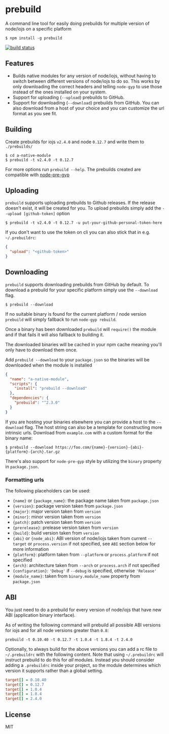 # prebuild

A command line tool for easily doing prebuilds for multiple version of node/iojs on a specific platform

```
$ npm install -g prebuild
```

[![build status](http://img.shields.io/travis/mafintosh/prebuild.svg?style=flat)](http://travis-ci.org/mafintosh/prebuild)

## Features

* Builds native modules for any version of node/iojs, without having to switch between different versions of node/iojs to do so. This works by only downloading the correct headers and telling `node-gyp` to use those instead of the ones installed on your system.
* Support for uploading (`--upload`) prebuilds to GitHub.
* Support for downloading (`--download`) prebuilds from GitHub. You can also download from a host of your choice and you can customize the url format as you see fit.

## Building

Create prebuilds for iojs `v2.4.0` and node `0.12.7` and write them to `./prebuilds/`

```
$ cd a-native-module
$ prebuild -t v2.4.0 -t 0.12.7
```

For more options run `prebuild --help`. The prebuilds created are compatible with [node-pre-gyp](https://github.com/mapbox/node-pre-gyp)

## Uploading

`prebuild` supports uploading prebuilds to Github releases. If the release doesn't exist, it will be created for you. To upload prebuilds simply add the `--upload [github-token]` option

```
$ prebuild -t v2.4.0 -t 0.12.7 -u put-your-github-personal-token-here
```

If you don't want to use the token on cli you can also stick that in e.g. `~/.prebuildrc`:

```json
{
  "upload": "<github-token>"
}
```

## Downloading

`prebuild` supports downloading prebuilds from GitHub by default. To download a prebuild for your specific platform simply use the `--download` flag.

```
$ prebuild --download
```

If no suitable binary is found for the current platform / node version `prebuild`
will simply fallback to run `node-gyp rebuild`.

Once a binary has been downloaded `prebuild` will `require()` the module and if that fails it will also fallback to building it.

The downloaded binaries will be cached in your npm cache meaning you'll only have to download them once.

Add `prebuild --download` to your `package.json` so the binaries will be downloaded when the module is installed

```json
{
  "name": "a-native-module",
  "scripts": {
    "install": "prebuild --download"
  },
  "dependencies": {
    "prebuild": "^2.3.0"
  }
}
```

If you are hosting your binaries elsewhere you can provide a host to the `--download` flag. The host string can also be a template for constructing more intrinsic urls. Download from `example.com` with a custom format for the binary name:

```
$ prebuild --download https://foo.com/{name}-{version}-{abi}-{platform}-{arch}.tar.gz
```

There's also support for `node-pre-gyp` style by utilizing the `binary` property in `package.json`.

### Formatting urls

The following placeholders can be used:

* `{name}` or `{package_name}`: the package name taken from `package.json`
* `{version}`: package version taken from `package.json`
* `{major}`: major version taken from `version`
* `{minor}`: minor version taken from `version`
* `{patch}`: patch version taken from `version`
* `{prerelease}`: prelease version taken from `version`
* `{build}`: build version taken from `version`
* `{abi}` or `{node_abi}`: ABI version of node/iojs taken from current `--target` or `process.version` if not specified, see `ABI` section below for more information
* `{platform}`: platform taken from `--platform` or `process.platform` if not specified
* `{arch}`: architecture taken from `--arch` or `process.arch` if not specified
* `{configuration}`: `'Debug'` if `--debug` is specified, otherwise `'Release'`
* `{module_name}`: taken from `binary.module_name` property from `package.json`

## ABI

You just need to do a prebuild for every version of node/iojs that have new ABI (application binary interface).

As of writing the following command will prebuild all possible ABI versions for iojs and for all node versions greater than `0.8`:

```
prebuild -t 0.10.40 -t 0.12.7 -t 1.0.4 -t 1.8.4 -t 2.4.0
```

Optionally, to always build for the above versions you can add a rc file to `~/.prebuildrc` with the following content. Note that using `~/.prebuildrc` will instruct prebuild to do this for *all* modules. Instead you should consider adding a `.prebuildrc` inside your project, so the module determines which version it supports rather than a global setting.

``` ini
target[] = 0.10.40
target[] = 0.12.7
target[] = 1.0.4
target[] = 1.8.4
target[] = 2.4.0
```

## License

MIT
